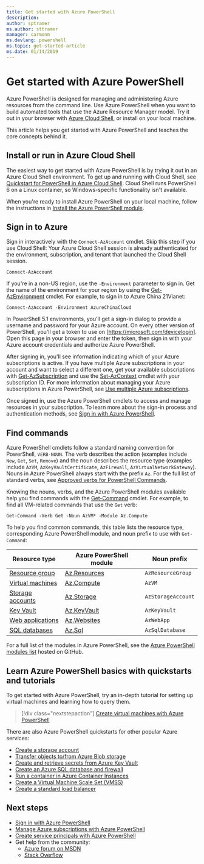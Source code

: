 ```yaml
---
title: Get started with Azure PowerShell
description:
author: sptramer
ms.author: sttramer
manager: carmonm
ms.devlang: powershell
ms.topic: get-started-article
ms.date: 01/14/2019
---
```


# Get started with Azure PowerShell

Azure PowerShell is designed for managing and administering Azure resources from the command line. Use Azure PowerShell when you want to build automated tools that use the Azure Resource Manager model.
Try it out in your browser with [Azure Cloud Shell](/azure/cloud-shell/overview), or install on your
local machine.

This article helps you get started with Azure PowerShell and teaches the core concepts behind it.

## Install or run in Azure Cloud Shell

The easiest way to get started with Azure PowerShell is by trying it out in an Azure Cloud Shell environment.
To get up and running with Cloud Shell, see [Quickstart for PowerShell in Azure Cloud Shell](/azure/cloud-shell/quickstart-powershell).
Cloud Shell runs PowerShell 6 on a Linux container, so Windows-specific functionality isn't available.

When you're ready to install Azure PowerShell on your local machine, follow the instructions in [Install the Azure PowerShell module](install-az-ps.md).

## Sign in to Azure

Sign in interactively with the `Connect-AzAccount` cmdlet. Skip this step if you use Cloud Shell: Your Azure Cloud Shell session is already authenticated
for the environment, subscription, and tenant that launched the Cloud Shell session.

```azurepowershell-interactive
Connect-AzAccount
```

If you're in a non-US region, use the `-Environment` parameter to sign in. Get the name of the environment for your region by using
the [Get-AzEnvironment](/powershell/module/Az.Accounts/Get-AzEnvironment) cmdlet. For example, to sign in to Azure China 21Vianet:

```azurepowershell-interactive
Connect-AzAccount -Environment AzureChinaCloud
```

In PowerShell 5.1 environments, you'll get a sign-in dialog to provide a username and password for your Azure
account. On every other version of PowerShell, you'll get a token to use on [https://microsoft.com/devicelogin].
Open this page in your browser and enter the token, then sign in with your Azure account credentials and
authorize Azure PowerShell.

After signing in, you'll see information indicating which of your Azure subscriptions is active. If you have multiple Azure subscriptions in your
account and want to select a different one, get your available subscriptions with [Get-AzSubscription](/powershell/module/az.accounts/get-azsubscription) and use the [Set-AzContext](/powershell/module/az.accounts/set-azcontext) cmdlet with your subscription ID.
For more information about managing your Azure subscriptions in Azure PowerShell, see [Use multiple Azure subscriptions](manage-subscriptions-azureps.md).

Once signed in, use the Azure PowerShell cmdlets to access and manage resources in your subscription. To learn more about
the sign-in process and authentication methods, see [Sign in with Azure PowerShell](authenticate-azureps.md).

## Find commands

Azure PowerShell cmdlets follow a standard naming convention for PowerShell, `VERB-NOUN`. The verb describes the action (examples include `New`, `Get`, `Set`, `Remove`)
and the noun describes the resource type (examples include `AzVM`, `AzKeyVaultCertificate`, `AzFirewall`, `AzVirtualNetworkGateway`). Nouns in Azure PowerShell always start with the prefix `Az`. For the full list of standard verbs, see [Approved verbs for PowerShell Commands](/powershell/developer/cmdlet/approved-verbs-for-windows-powershell-commands).

Knowing the nouns, verbs, and the Azure PowerShell modules available help you find commands with the [Get-Command](/powershell/module/microsoft.powershell.core/get-command) cmdlet. For example, to find all VM-related commands that use the `Get` verb:

```powershell-interactive
Get-Command -Verb Get -Noun AzVM* -Module Az.Compute
```

To help you find common commands, this table lists the resource type, corresponding Azure PowerShell module, and noun prefix to use with `Get-Command`:

| Resource type | Azure PowerShell module | Noun prefix |
|---------------|-------------------------|----------------|
| [Resource group](/azure/azure-resource-manager/resource-group-overview) | [Az.Resources](/powershell/module/az.resources#resources) | `AzResourceGroup` |
| [Virtual machines](/azure/virtual-machines) | [Az.Compute](/powershell/module/az.compute#virtual_machines) | `AzVM` |
| [Storage accounts](/azure/storage/common/storage-introduction) | [Az.Storage](/powershell/module/az.storage/) | `AzStorageAccount` |
| [Key Vault](/azure/key-vault/key-vault-whatis) | [Az.KeyVault](/powershell/module/az.keyvault) | `AzKeyVault` |
| [Web applications](/azure/app-service) | [Az.Websites](/powershell/module/az.websites) | `AzWebApp` |
| [SQL databases](/azure/sql-database) | [Az.Sql](/powershell/module/az.sql) | `AzSqlDatabase` |

For a full list of the modules in Azure PowerShell, see the [Azure PowerShell modules list](https://github.com/Azure/azure-powershell/blob/master/documentation/azure-powershell-modules.md) hosted on GitHub.

## Learn Azure PowerShell basics with quickstarts and tutorials

To get started with Azure PowerShell, try an in-depth tutorial for setting up virtual machines and
learning how to query them.

> [!div class="nextstepaction"]
> [Create virtual machines with Azure PowerShell](azureps-vm-tutorial.yml)

There are also Azure PowerShell quickstarts for other popular Azure services:

* [Create a storage account](/azure/storage/common/storage-quickstart-create-account?tabs=azure-powershell)
* [Transfer objects to/from Azure Blob storage](/azure/storage/blobs/storage-quickstart-blobs-powershell)
* [Create and retrieve secrets from Azure Key Vault](/azure/key-vault/quick-create-powershell)
* [Create an Azure SQL database and firewall](/azure/sql-database/scripts/sql-database-create-and-configure-database-powershell)
* [Run a container in Azure Container Instances](/azure/container-instances/container-instances-quickstart-powershell)
* [Create a Virtual Machine Scale Set (VMSS)](/azure/virtual-machine-scale-sets/quick-create-powershell)
* [Create a standard load balancer](/azure/load-balancer/quickstart-create-standard-load-balancer-powershell)

## Next steps

* [Sign in with Azure PowerShell](authenticate-azureps.md)
* [Manage Azure subscriptions with Azure PowerShell](manage-subscriptions-azureps.md)
* [Create service principals with Azure PowerShell](create-azure-service-principal-azureps.md)
* Get help from the community:
  * [Azure forum on MSDN](https://go.microsoft.com/fwlink/p/?LinkId=320212)
  * [Stack Overflow](https://go.microsoft.com/fwlink/?LinkId=320213)
